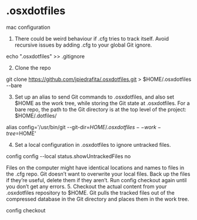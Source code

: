 # .osxdotfiles
mac configuration

1. There could be weird behaviour if .cfg tries to track itself. Avoid recursive issues by adding .cfg to your global Git ignore.

echo ".osxdotfiles"  >> .gitignore

2. Clone the repo

git clone https://github.com/jpiedrafita/.osxdotfiles.git > $HOME/.osxdotfiles --bare

3. Set up an alias to send Git commands to .osxdotfiles, and also set $HOME as the work tree, while storing the Git state at .osxdotfiles. For a bare repo, the path to the Git directory is at the top level of the project: $HOME/.dotfiles/

alias config='/usr/bin/git --git-dir=$HOME/.osxdotfiles --work-tree=$HOME'

4. Set a local configuration in .osxdotfiles to ignore untracked files.

config config --local status.showUntrackedFiles no

Files on the computer might have identical locations and names to files in the .cfg repo. Git doesn’t want to overwrite your local files. Back up the files if they’re useful, delete them if they aren’t. Run config checkout again until you don’t get any errors.
5. Checkout the actual content from your .osxdotfiles repository to $HOME. Git pulls the tracked files out of the compressed database in the Git directory and places them in the work tree.

config checkout
